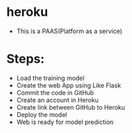 # heroku

* This is a PAAS(Platform as a service)
# Steps:
- Load the training model
- Create the web App using Like Flask
- Commit the code in GitHub
- Create an account in Heroku
- Create link between GitHub to Heroku
- Deploy the model
- Web is ready for model prediction
